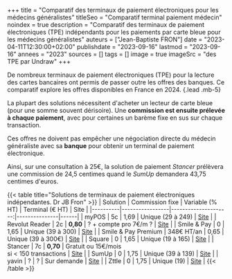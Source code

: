 +++
title = "Comparatif des terminaux de paiement électroniques pour les médecins généralistes"
titleSeo = "Comparatif terminal paiement médecin"
noindex = true
description = "Comparatif des terminaux de paiement électroniques (TPE) indépendants pour les paiements par carte bleue pour les médecins généralistes"
auteurs = ["Jean-Baptiste FRON"]
date = "2023-04-11T12:30:00+02:00"
publishdate = "2023-09-16"
lastmod = "2023-09-16"
annees = "2023"
sources = []
tags = []
image = true
imageSrc = "des TPE par Undraw"
+++

De nombreux terminaux de paiement électroniques (TPE) pour la lecture des cartes bancaires ont permis de passer outre les offres des banques. Ce comparatif explore les offres disponibles en France en 2024.
{.lead .mb-5}

La plupart des solutions nécessitent d'acheter un lecteur de carte bleue (pour une somme souvent dérisoire). Une **commission est ensuite prélevée à chaque paiement**, avec pour certaines un barème fixe en sus sur chaque transaction.

Ces offres ne doivent pas empêcher une négociation directe du médecin généraliste avec sa **banque** pour obtenir un terminal de paiement électronique.

Ainsi, sur une consultation à 25€, la solution de paiement *Stancer* prélèvera une commission de 24,5 centimes quand le *SumUp* demandera 43,75 centimes d'euros.

{{< table title="Solutions de terminaux de paiement électroniques indépendantes. Dr JB Fron" >}}
| Solution | Commission fixe | Variable (% HT)      | Terminal (€ HT) | Site |
|----------|-----------------|---------------------:|---------------|------|
| myPOS    |  5c | 1,69 | Unique (29 à 249) | [Site](https://www.mypos.com/fr-fr/pricing-and-fees) |
| Revolut Reader | 2c | **0,80** | ? + compte pro 7€/m ? | [Site](https://www.revolut.com/fr-FR/business/revolut-reader/) |
| Smile & Pay | 0 | 1,65 | Unique (39 à 300) | [Site](https://www.smileandpay.com/) |
| Smile & Pay Premium | 348€ HT/an | 0,65 | Unique (39 à 300€) | [Site](https://www.smileandpay.com/) |
| Square | 0 | 1,65 | Unique (19 à 165) | [Site](https://squareup.com/fr/fr) |
| Stancer | 7c | **0,70** | Gratuit ou 15€/mois<br>si < 150 transactions | [Site](https://www.stancer.com/fr/) |
| SumUp | 0 | 1,75 | Unique (39 à 139) | [Site](https://www.sumup.com/fr-fr/) |
| yavin | ?  | ?     | Sur demande | [Site](https://yavin.com/) |
| Zttle | 0 | 1,75 | Unique (19) | [Site](https://www.zettle.com/fr/paiements/lecteur-carte-bancaire) |
{{< /table >}}
